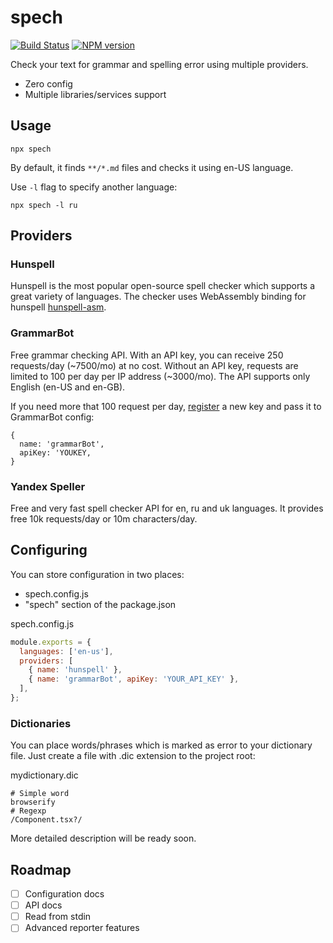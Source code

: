 # spech

[![Build Status](https://travis-ci.org/megahertz/spech.svg?branch=master)](https://travis-ci.org/megahertz/spech)
[![NPM version](https://badge.fury.io/js/spech.svg)](https://badge.fury.io/js/spech)

Check your text for grammar and spelling error using multiple providers.

 - Zero config
 - Multiple libraries/services support

## Usage

`npx spech`

By default, it finds `**/*.md` files and checks it using en-US language.

Use `-l` flag to specify another language:

`npx spech -l ru`

## Providers

### Hunspell

Hunspell is the most popular open-source spell checker which supports a great
variety of languages. The checker uses WebAssembly binding for hunspell
[hunspell-asm](https://github.com/kwonoj/hunspell-asm).

### GrammarBot

Free grammar checking API. With an API key, you can receive 250 requests/day
(~7500/mo) at no cost. Without an API key, requests are limited to 100 per
day per IP address (~3000/mo). The API supports only English (en-US and en-GB).

If you need more that 100 request per day,
[register](https://www.grammarbot.io/signup) a new key and pass it to
GrammarBot config: 

```
{
  name: 'grammarBot',
  apiKey: 'YOUKEY,
}
```

### Yandex Speller

Free and very fast spell checker API for en, ru and uk languages. It provides
free 10k requests/day or 10m characters/day.

## Configuring

You can store configuration in two places:

 - spech.config.js
 - "spech" section of the package.json

spech.config.js

```js
module.exports = {
  languages: ['en-us'],
  providers: [
    { name: 'hunspell' },
    { name: 'grammarBot', apiKey: 'YOUR_API_KEY' },
  ],
};
```

### Dictionaries
You can place words/phrases which is marked as error to your dictionary file.
Just create a file with .dic extension to the project root:

mydictionary.dic
```
# Simple word
browserify
# Regexp
/Component.tsx?/
```

More detailed description will be ready soon.

## Roadmap

 - [ ] Configuration docs
 - [ ] API docs
 - [ ] Read from stdin
 - [ ] Advanced reporter features
